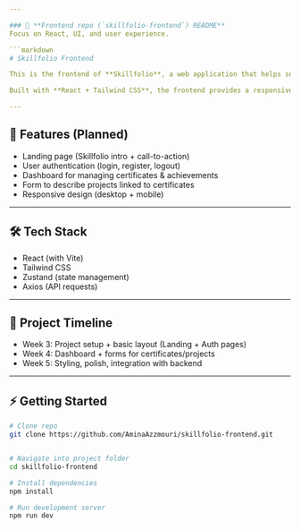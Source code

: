 ```yaml
---

### 🔹 **Frontend repo (`skillfolio-frontend`) README**
Focus on React, UI, and user experience.  

```markdown
# Skillfolio Frontend

This is the frontend of **Skillfolio**, a web application that helps self-learners archive their certificates, track skills, and connect achievements to projects.  

Built with **React + Tailwind CSS**, the frontend provides a responsive, modern, and user-friendly interface for learners.

---
```


## 🚀 Features (Planned)

- Landing page (Skillfolio intro + call-to-action)
- User authentication (login, register, logout)
- Dashboard for managing certificates & achievements
- Form to describe projects linked to certificates
- Responsive design (desktop + mobile)

---

## 🛠️ Tech Stack

- React (with Vite)
- Tailwind CSS
- Zustand (state management)
- Axios (API requests)

---

## 📅 Project Timeline

- Week 3: Project setup + basic layout (Landing + Auth pages)
- Week 4: Dashboard + forms for certificates/projects
- Week 5: Styling, polish, integration with backend

---

## ⚡ Getting Started

```bash
# Clone repo
git clone https://github.com/AminaAzzmouri/skillfolio-frontend.git


# Navigate into project folder
cd skillfolio-frontend

# Install dependencies
npm install

# Run development server
npm run dev
```
